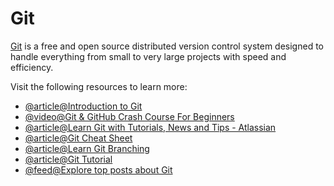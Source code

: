 # Git

[Git](https://git-scm.com/) is a free and open source distributed version control system designed to handle everything from small to very large projects with speed and efficiency.

Visit the following resources to learn more:

- [@article@Introduction to Git](https://learn.microsoft.com/en-us/training/modules/intro-to-git/)
- [@video@Git & GitHub Crash Course For Beginners](https://www.youtube.com/watch?v=SWYqp7iY_Tc)
- [@article@Learn Git with Tutorials, News and Tips - Atlassian](https://www.atlassian.com/git)
- [@article@Git Cheat Sheet](https://cs.fyi/guide/git-cheatsheet)
- [@article@Learn Git Branching](https://learngitbranching.js.org/)
- [@article@Git Tutorial](https://www.w3schools.com/git/)
- [@feed@Explore top posts about Git](https://app.daily.dev/tags/git?ref=roadmapsh)

